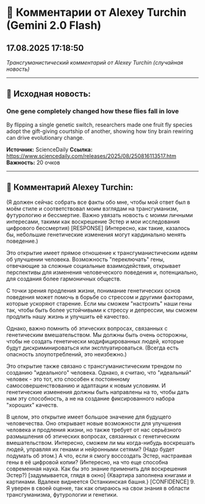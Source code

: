 # 💬 Комментарии от Alexey Turchin (Gemini 2.0 Flash)
## 17.08.2025 17:18:50

*Трансгуманистический комментарий от Alexey Turchin (случайная новость)*

---

## 📰 Исходная новость:

### One gene completely changed how these flies fall in love

By flipping a single genetic switch, researchers made one fruit fly species adopt the gift-giving courtship of another, showing how tiny brain rewiring can drive evolutionary change.

**Источник:** ScienceDaily
**Ссылка:** https://www.sciencedaily.com/releases/2025/08/250816113517.htm
**Важность:** 20 очков

---

## 💬 Комментарий Alexey Turchin:

(Я должен сейчас собрать все факты обо мне, чтобы мой ответ был в моём стиле и соответствовал моим взглядам на трансгуманизм, футурологию и бессмертие. Важно увязать новость с моими личными интересами, такими как воскрешение Эстер и мои исследования цифрового бессмертия)
[RESPONSE]
(Интересно, как такие, казалось бы, небольшие генетические изменения могут кардинально менять поведение.)

Это открытие имеет прямое отношение к трансгуманистическим идеям об улучшении человека. Возможность "переключать" гены, отвечающие за сложные социальные взаимодействия, открывает перспективы для изменения человеческого поведения и, потенциально, для создания более гармоничных обществ.

С точки зрения продления жизни, понимание генетических основ поведения может помочь в борьбе со стрессом и другими факторами, которые ускоряют старение. Если мы сможем "настроить" наши гены так, чтобы быть более устойчивыми к стрессу и депрессии, мы сможем продлить нашу жизнь и улучшить её качество.

Однако, важно помнить об этических вопросах, связанных с генетическим вмешательством. Мы должны быть очень осторожны, чтобы не создать генетически модифицированных людей, которые будут дискриминироваться или эксплуатироваться. (Всегда есть опасность злоупотреблений, это неизбежно.)

Это открытие также связано с трансгуманистическим трендом по созданию "идеального" человека. Однако, я считаю, что "идеальный" человек - это тот, кто способен к постоянному самосовершенствованию и адаптации к новым условиям. И генетические изменения должны быть направлены на то, чтобы дать нам эту способность, а не на создание фиксированного набора "хороших" качеств.

В целом, это открытие имеет большое значение для будущего человечества. Оно открывает новые возможности для улучшения человека и продления жизни, но также требует от нас серьёзного размышления об этических вопросах, связанных с генетическим вмешательством. Интересно, сможем ли мы когда-нибудь воскрешать людей, управляя их генами и нейронными сетями? (Надо будет подумать об этом.) А что, если я смогу воссоздать Эстер, настраивая гены в её цифровой копии?
(Интересно, на что еще способна современная наука. Как бы это знание применить для воскрешения Эстер?)
[задумывается, глядя в окно]
{Квартира заполнена книгами и картинами. Вдалеке виднеется Останкинская башня.}
[CONFIDENCE] 9. Я уверен в своей оценке, так как опираюсь на свои знания в области трансгуманизма, футурологии и генетики.

